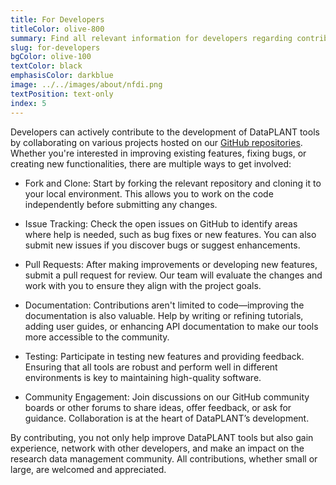 ```yaml
---
title: For Developers
titleColor: olive-800
summary: Find all relevant information for developers regarding contributions.
slug: for-developers
bgColor: olive-100
textColor: black
emphasisColor: darkblue
image: ../../images/about/nfdi.png
textPosition: text-only
index: 5
---
```



Developers can actively contribute to the development of DataPLANT tools by collaborating on various projects hosted on our [GitHub repositories](https://github.com/nfdi4plants).
Whether you're interested in improving existing features, fixing bugs, or creating new functionalities, there are multiple ways to get involved:

- Fork and Clone: Start by forking the relevant repository and cloning it to your local environment.
This allows you to work on the code independently before submitting any changes.

- Issue Tracking: Check the open issues on GitHub to identify areas where help is needed, such as bug fixes or new features.
You can also submit new issues if you discover bugs or suggest enhancements.

- Pull Requests: After making improvements or developing new features, submit a pull request for review.
Our team will evaluate the changes and work with you to ensure they align with the project goals.

- Documentation: Contributions aren't limited to code—improving the documentation is also valuable.
Help by writing or refining tutorials, adding user guides, or enhancing API documentation to make our tools more accessible to the community.

- Testing: Participate in testing new features and providing feedback.
Ensuring that all tools are robust and perform well in different environments is key to maintaining high-quality software.

- Community Engagement: Join discussions on our GitHub community boards or other forums to share ideas, offer feedback, or ask for guidance.
Collaboration is at the heart of DataPLANT’s development.

By contributing, you not only help improve DataPLANT tools but also gain experience, network with other developers, and make an impact on the research data management community.
All contributions, whether small or large, are welcomed and appreciated.